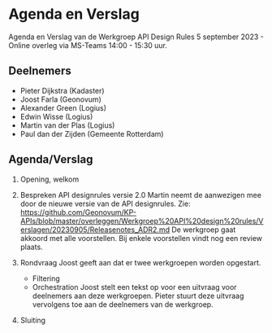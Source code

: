 # Agenda en Verslag 

Agenda en Verslag van de Werkgroep API Design Rules 5 september 2023 - Online overleg via MS-Teams 14:00 - 15:30 uur. 

## Deelnemers 
- Pieter Dijkstra (Kadaster)
- Joost Farla (Geonovum)
- Alexander Green (Logius)
- Edwin Wisse (Logius) 
- Martin van der Plas (Logius) 
- Paul dan der Zijden (Gemeente Rotterdam)


## Agenda/Verslag

1. Opening, welkom 
   
2. Bespreken API designrules versie 2.0 
   Martin neemt de aanwezigen mee door de nieuwe versie van de API designrules. Zie: https://github.com/Geonovum/KP-APIs/blob/master/overleggen/Werkgroep%20API%20design%20rules/Verslagen/20230905/Releasenotes_ADR2.md 
   De werkgroep gaat akkoord met alle voorstellen. Bij enkele voorstellen vindt nog een review plaats. 
   
3. Rondvraag
   Joost geeft aan dat er twee werkgroepen worden opgestart. 
   - Filtering 
   - Orchestration
Joost stelt een tekst op voor een uitvraag voor deelnemers aan deze werkgroepen. Pieter stuurt deze uitvraag vervolgens toe aan de deelnemers van de werkgroep.   
   
4. Sluiting
